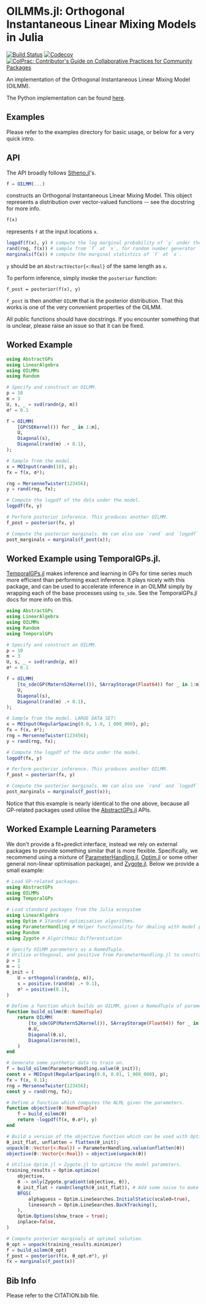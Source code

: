 # OILMMs.jl: Orthogonal Instantaneous Linear Mixing Models in Julia

<!-- [![Stable](https://img.shields.io/badge/docs-stable-blue.svg)](https://willtebbutt.github.io/OILMMs.jl/stable)
[![Dev](https://img.shields.io/badge/docs-dev-blue.svg)](https://willtebbutt.github.io/OILMMs.jl/dev) -->
[![Build Status](https://travis-ci.com/willtebbutt/OILMMs.jl.svg?branch=master)](https://travis-ci.com/willtebbutt/OILMMs.jl)
[![Codecov](https://codecov.io/gh/willtebbutt/OILMMs.jl/branch/master/graph/badge.svg)](https://codecov.io/gh/willtebbutt/OILMMs.jl)
[![ColPrac: Contributor's Guide on Collaborative Practices for Community Packages](https://img.shields.io/badge/ColPrac-Contributor's%20Guide-blueviolet)](https://github.com/SciML/ColPrac)

An implementation of the Orthogonal Instantaneous Linear Mixing Model (OILMM).

The Python implementation can be found [here](https://github.com/wesselb/oilmm).

## Examples

Please refer to the examples directory for basic usage, or below for a very quick intro.

## API

The API broadly follows [Stheno.jl](https://github.com/willtebbutt/Stheno.jl/)'s.
```julia
f = OILMM(...)
```
constructs an Orthogonal Instantaneous Linear Mixing Model. This object represents a distribution over vector-valued functions -- see the docstring for more info.

```julia
f(x)
```
represents `f` at the input locations `x`.
```julia
logpdf(f(x), y) # compute the log marginal probability of `y` under the model.
rand(rng, f(x)) # sample from `f` at `x`, for random number generator `rng`.
marginals(f(x)) # compute the marginal statistics of `f` at `x`.
```
`y` should be an `AbstractVector{<:Real}` of the same length as `x`.

To perform inference, simply invoke the `posterior` function:
```
f_post = posterior(f(x), y)
```
`f_post` is then another `OILMM` that is the posterior distribution. That this works is one of the very convenient properties of the OILMM.

All public functions should have docstrings. If you encounter something that is unclear, please raise an issue so that it can be fixed.

## Worked Example

```julia
using AbstractGPs
using LinearAlgebra
using OILMMs
using Random

# Specify and construct an OILMM.
p = 10
m = 3
U, s, _ = svd(randn(p, m))
σ² = 0.1

f = OILMM(
    [GP(SEKernel()) for _ in 1:m],
    U,
    Diagonal(s),
    Diagonal(rand(m) .+ 0.1),
);

# Sample from the model.
x = MOInput(randn(10), p);
fx = f(x, σ²);

rng = MersenneTwister(123456);
y = rand(rng, fx);

# Compute the logpdf of the data under the model.
logpdf(fx, y)

# Perform posterior inference. This produces another OILMM.
f_post = posterior(fx, y)

# Compute the posterior marginals. We can also use `rand` and `logpdf` as before.
post_marginals = marginals(f_post(x));
```

## Worked Example using TemporalGPs.jl.

[TemporalGPs.jl](https://github.com/willtebbutt/TemporalGPs.jl/) makes inference and learning in GPs for time series much more efficient than performing exact inference.
It plays nicely with this package, and can be used to accelerate inference in an OILMM
simply by wrapping each of the base processes using `to_sde`. See the TemporalGPs.jl docs
for more info on this.

```julia
using AbstractGPs
using LinearAlgebra
using OILMMs
using Random
using TemporalGPs

# Specify and construct an OILMM.
p = 10
m = 3
U, s, _ = svd(randn(p, m))
σ² = 0.1

f = OILMM(
    [to_sde(GP(Matern52Kernel()), SArrayStorage(Float64)) for _ in 1:m],
    U,
    Diagonal(s),
    Diagonal(rand(m) .+ 0.1),
);

# Sample from the model. LARGE DATA SET!
x = MOInput(RegularSpacing(0.0, 1.0, 1_000_000), p);
fx = f(x, σ²);
rng = MersenneTwister(123456);
y = rand(rng, fx);

# Compute the logpdf of the data under the model.
logpdf(fx, y)

# Perform posterior inference. This produces another OILMM.
f_post = posterior(fx, y)

# Compute the posterior marginals. We can also use `rand` and `logpdf` as before.
post_marginals = marginals(f_post(x));
```

Notice that this example is nearly identical to the one above, because all GP-related
packages used utilise the
[AbstractGPs.jl](https://github.com/JuliaGaussianProcesses/AbstractGPs.jl) APIs.


## Worked Example Learning Parameters

We don't provide a fit+predict interface, instead we rely on external packages to provide
something similar that is more flexible.
Specifically, we recommend using a mixture of
[ParameterHandling.jl](https://github.com/invenia/ParameterHandling.jl/),
[Optim.jl](https://github.com/JuliaNLSolvers/Optim.jl)
or some other general non-linear optimisation package), and
[Zygote.jl](https://github.com/FluxML/Zygote.jl/). Below we provide a small example:
```julia
# Load GP-related packages.
using AbstractGPs
using OILMMs
using TemporalGPs

# Load standard packages from the Julia ecosystem
using LinearAlgebra
using Optim # Standard optimisation algorithms.
using ParameterHandling # Helper functionality for dealing with model parameters.
using Random
using Zygote # Algorithmic Differentiation

# Specify OILMM parameters as a NamedTuple.
# Utilise orthogonal, and positive from ParameterHandling.jl to constrain appropriately.
p = 2
m = 1
θ_init = (
    U = orthogonal(randn(p, m)),
    s = positive.(rand(m) .+ 0.1),
    σ² = positive(0.1),
)

# Define a function which builds an OILMM, given a NamedTuple of parameters.
function build_oilmm(θ::NamedTuple)
    return OILMM(
        [to_sde(GP(Matern52Kernel()), SArrayStorage(Float64)) for _ in 1:m],
        θ.U,
        Diagonal(θ.s),
        Diagonal(zeros(m)),
    )
end

# Generate some synthetic data to train on.
f = build_oilmm(ParameterHandling.value(θ_init));
const x = MOInput(RegularSpacing(0.0, 0.01, 1_000_000), p);
fx = f(x, 0.1);
rng = MersenneTwister(123456);
const y = rand(rng, fx);

# Define a function which computes the NLML given the parameters.
function objective(θ::NamedTuple)
    f = build_oilmm(θ)
    return -logpdf(f(x, θ.σ²), y)
end

# Build a version of the objective function which can be used with Optim.jl.
θ_init_flat, unflatten = flatten(θ_init);
unpack(θ::Vector{<:Real}) = ParameterHandling.value(unflatten(θ))
objective(θ::Vector{<:Real}) = objective(unpack(θ))

# Utilise Optim.jl + Zygote.jl to optimise the model parameters.
training_results = Optim.optimize(
    objective,
    θ -> only(Zygote.gradient(objective, θ)),
    θ_init_flat + randn(length(θ_init_flat)), # Add some noise to make learning non-trivial
    BFGS(
        alphaguess = Optim.LineSearches.InitialStatic(scaled=true),
        linesearch = Optim.LineSearches.BackTracking(),
    ),
    Optim.Options(show_trace = true);
    inplace=false,
)

# Compute posterior marginals at optimal solution.
θ_opt = unpack(training_results.minimizer)
f = build_oilmm(θ_opt)
f_post = posterior(f(x, θ_opt.σ²), y)
fx = marginals(f_post(x))
```


## Bib Info
Please refer to the CITATION.bib file.
